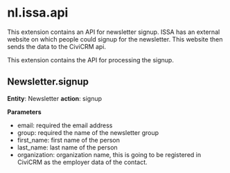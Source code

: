 # nl.issa.api

This extension contains an API for newsletter signup. 
ISSA has an external website on which people could signup for the newsletter. This website then sends the data to the CiviCRM api.

This extension contains the API for processing the signup.

## Newsletter.signup

**Entity**: Newsletter
**action**: signup

**Parameters**

* email: required the email address
* group: required the name of the newsletter group
* first_name: first name of the person
* last_name: last name of the person
* organization: organization name, this is going to be registered in CiviCRM as the employer data of the contact.
